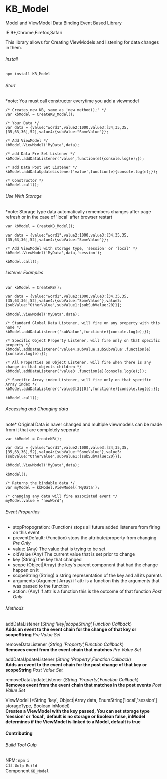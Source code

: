 # KB_Model
Model and ViewModel Data Binding Event Based Library

IE 9+,Chrome,Firefox,Safari

This library allows for Creating ViewModels and listening for data changes in them.

###### Install

`npm install KB_Model`

###### Start
*note: You must call constructor everytime you add a viewmodel

    /* Creates new KB, same as 'new method();' */
    var kbModel = CreateKB_Model();
    
    /* Your Data */
    var data = {value:"word1",value2:1000,value3:[34,35,35,[35,63,36],52],value4:{subValue:"SomeValue"}};
    
    /* Add ViewModel */
    kbModel.ViewModel('MyData',data);
    
    /* add Data Pre Set Listener */
    kbModel.addDataListener('value',function(e){console.log(e);});
    
    /* add Data Post Set Listener */
    kbModel.addDataUpdateListener('value',function(e){console.log(e);});
    
    /* Constructor */
    kbModel.call();

###### Use With *Storage*
*note: Storage type data automatically remembers changes after page refresh or in the case of 'local' after browser restart

    var kbModel = CreateKB_Model();
    
    var data = {value:"word1",value2:1000,value3:[34,35,35,[35,63,36],52],value4:{subValue:"SomeValue"}};
    
    /* Add ViewModel with storage type, 'session' or 'local' */
    kbModel.ViewModel('MyData',data,'session');
    
    kbModel.call();
    
###### *Listener* Examples

    var kbModel = CreateKB();
    
    var data = {value:"word1",value2:1000,value3:[34,35,35,[35,63,36],52],value4:{subValue:"SomeValue"},value5:{subValue:"OtherValue",subValue1:{subSubValue:20}}};
    
    kbModel.ViewModel('MyData',data);
    
    /* Standard Global Data Listener, will fire on any property with this name */
    kbModel.addDataListener('subValue',function(e){console.log(e);});
    
    /* Specific Object Property Listener, will fire only on that specific property */
    kbModel.addDataListener('value4.subValue.subSubValue',function(e){console.log(e);});
    
    /* All Properties on Object Listener, will fire when there is any change in that objects children */
    kbModel.addDataListener('value3',function(e){console.log(e);});
    
    /* Specific Array index Listener, will fire only on that specific Array index */
    kbModel.addDataListener('value3[3][0]',function(e){console.log(e);});
    
    kbModel.call();


###### Accessing and Changing *data*
note* Original Data is naver changed and multiple viewmodels can be made from it that are completely seperate

    var kbModel = CreateKB();
    
    var data = {value:"word1",value2:1000,value3:[34,35,35,[35,63,36],52],value4:{subValue:"SomeValue"},value5:{subValue:"OtherValue",subValue1:{subSubValue:20}}};
    
    kbModel.ViewModel('MyData',data);
    
    kbModel();
    
    /* Returns the bindable data */
    var myModel = kbModel.ViewModel('MyData');
    
    /* changing any data will fire associated event */
    myModel.value = "newWord";

###### Event Properties

- stopPropogration: (Function) stops all future added listeners from firing on this event
- preventDefault: (Function) stops the attribute/property from changing *Pre Only*
- value: (Any) The value that is trying to be set
- oldValue (Any) The current value that is set prior to change
- key (String) the key that changed
- scope (Object|Array) the key's parent component that had the change happen on it
- scopeString (String) a string representation of the key and all its parents
- arguments (Argument Array) if attr is a function this the arguments that was passed to the function
- action: (Any) if attr is a function this is the outcome of that function *Post Only*

###### Methods

 addDataListener (*String 'key|scopeString',Function Callback*)<br />
 **Adds an event to the event chain for the change of that key or scopeString** *Pre Value Set*
 
 removeDataListener (*String 'Property',Function Callback*)<br />
 **Removes event from the event chain that matches** *Pre Value Set*
 
 addDataUpdateListener (*String 'Property',Function Callback*)<br />
 **Adds an event to the event chain for the post change of that key or scopeString** *Post Value Set*
 
 removeDataUpdateListener (*String 'Property',Function Callback*)<br />
 **Removes event from the event chain that matches in the post events** *Post Value Set*
 
 ViewModel (*String 'key', Object|Array data, EnumString['local','session'] storageType, Boolean inModel)<br />
 **Creates a ViewModel with the key passed, You can set storage type 'session' or 'local', default is no storage or Boolean false, inModel determines if the ViewModel is linked to a Model, default is true**
 
#### Contributing

###### Build Tool *Gulp*

NPM: `npm i`<br />
CLI: `Gulp Build`<br />
Component `KB_Model`
